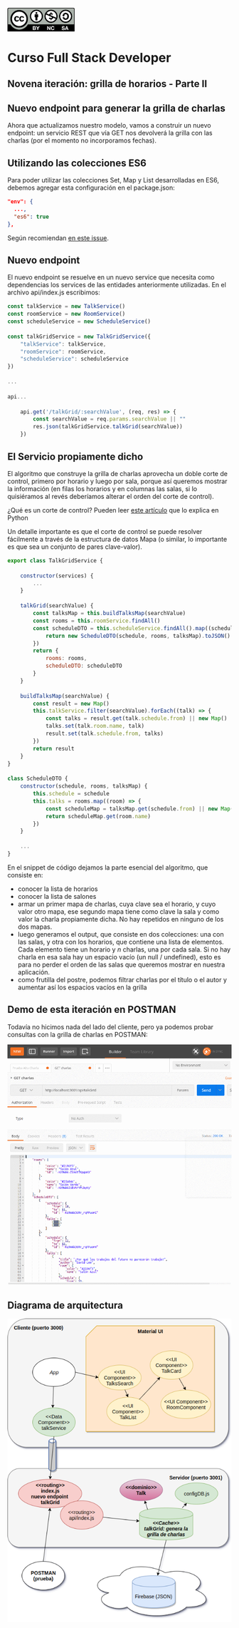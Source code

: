 <img src="images/license.png"
    width="30%" height="30%">

# Curso Full Stack Developer

## Novena iteración: grilla de horarios - Parte II

## Nuevo endpoint para generar la grilla de charlas

Ahora que actualizamos nuestro modelo, vamos a construir un nuevo endpoint: un servicio REST que vía GET nos devolverá la grilla con las charlas (por el momento no incorporamos fechas).

## Utilizando las colecciones ES6

Para poder utilizar las colecciones Set, Map y List desarrolladas en ES6, debemos agregar esta configuración en el package.json:

```json
"env": {
  ...,
  "es6": true
},
```

Según recomiendan [en este issue](https://github.com/eslint/eslint/issues/5674).

## Nuevo endpoint

El nuevo endpoint se resuelve en un nuevo service que necesita como dependencias los services de las entidades anteriormente utilizadas. En el archivo api/index.js escribimos:

```javascript
const talkService = new TalkService()
const roomService = new RoomService()
const scheduleService = new ScheduleService()

const talkGridService = new TalkGridService({
	"talkService": talkService,
	"roomService": roomService,
	"scheduleService": scheduleService
})

...

api...

	api.get('/talkGrid/:searchValue', (req, res) => {
		const searchValue = req.params.searchValue || ""
		res.json(talkGridService.talkGrid(searchValue))
	})

```

## El Servicio propiamente dicho

El algoritmo que construye la grilla de charlas aprovecha un doble corte de control, primero por horario y luego por sala, porque así queremos mostrar la información (en filas los horarios y en columnas las salas, si lo quisiéramos al revés deberíamos alterar el orden del corte de control).

¿Qué es un corte de control? Pueden leer [este artículo](http://librosweb.es/libro/algoritmos_python/capitulo_13/corte_de_control.html) que lo explica en Python

Un detalle importante es que el corte de control se puede resolver fácilmente a través de la estructura de datos Mapa (o similar, lo importante es que sea un conjunto de pares clave-valor).

```javascript
export class TalkGridService {

    constructor(services) {
        ...
    }

    talkGrid(searchValue) {
        const talksMap = this.buildTalksMap(searchValue)
        const rooms = this.roomService.findAll()
        const scheduleDTO = this.scheduleService.findAll().map((schedule) => {
            return new ScheduleDTO(schedule, rooms, talksMap).toJSON()
        })
        return {
            rooms: rooms,
            scheduleDTO: scheduleDTO
        }
    }

    buildTalksMap(searchValue) {
        const result = new Map()
        this.talkService.filter(searchValue).forEach((talk) => {
            const talks = result.get(talk.schedule.from) || new Map()
            talks.set(talk.room.name, talk)
            result.set(talk.schedule.from, talks)
        })
        return result
    }
}

class ScheduleDTO {
    constructor(schedule, rooms, talksMap) {
        this.schedule = schedule
        this.talks = rooms.map((room) => {
            const scheduleMap = talksMap.get(schedule.from) || new Map()
            return scheduleMap.get(room.name)
        })
    }

    ...
}
```

En el snippet de código dejamos la parte esencial del algoritmo, que consiste en:

- conocer la lista de horarios
- conocer la lista de salones
- armar un primer mapa de charlas, cuya clave sea el horario, y cuyo valor otro mapa, ese segundo mapa tiene como clave la sala y como valor la charla propiamente dicha. No hay repetidos en ninguno de los dos mapas.
- luego generamos el output, que consiste en dos colecciones: una con las salas, y otra con los horarios, que contiene una lista de elementos. Cada elemento tiene un horario y _n_ charlas, una por cada sala. Si no hay charla en esa sala hay un espacio vacío (un null / undefined), esto es para no perder el orden de las salas que queremos mostrar en nuestra aplicación.
- como frutilla del postre, podemos filtrar charlas por el título o el autor y aumentar así los espacios vacíos en la grilla 

## Demo de esta iteración en POSTMAN

Todavía no hicimos nada del lado del cliente, pero ya podemos probar consultas con la grilla de charlas en POSTMAN:

![](images/demo.gif)

## Diagrama de arquitectura

![](images/iteracion9.png)


